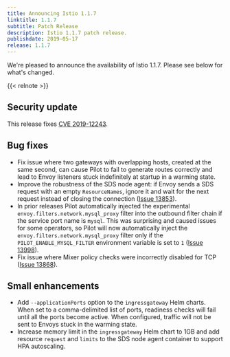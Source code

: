 ```yaml
---
title: Announcing Istio 1.1.7
linktitle: 1.1.7
subtitle: Patch Release
description: Istio 1.1.7 patch release.
publishdate: 2019-05-17
release: 1.1.7
---
```


We're pleased to announce the availability of Istio 1.1.7. Please see below for what's changed.

{{< relnote >}}

## Security update

This release fixes [CVE 2019-12243](/pt-br/news/security/istio-security-2019-001).

## Bug fixes

- Fix issue where two gateways with overlapping hosts, created at the same second, can cause Pilot to fail to generate routes correctly and lead to Envoy listeners stuck indefinitely at startup in a warming state.
- Improve the robustness of the SDS node agent: if Envoy sends a SDS request with an empty `ResourceNames`, ignore it and wait for the next request instead of closing the connection ([Issue 13853](https://github.com/istio/istio/issues/13853)).
- In prior releases Pilot automatically injected the experimental `envoy.filters.network.mysql_proxy` filter into the outbound filter chain if the service port name is `mysql`.  This was surprising and caused issues for some operators, so Pilot will now automatically inject the `envoy.filters.network.mysql_proxy` filter only if the `PILOT_ENABLE_MYSQL_FILTER` environment variable is set to `1` ([Issue 13998](https://github.com/istio/istio/issues/13998)).
- Fix issue where Mixer policy checks were incorrectly disabled for TCP ([Issue 13868](https://github.com/istio/istio/issues/13868)).

## Small enhancements

- Add `--applicationPorts` option to the `ingressgateway` Helm charts.  When set to a comma-delimited list of ports, readiness checks will fail until all the ports become active.  When configured, traffic will not be sent to Envoys stuck in the warming state.
- Increase memory limit in the `ingressgateway` Helm chart to 1GB and add resource `request` and `limits` to the SDS node agent container to support HPA autoscaling.
